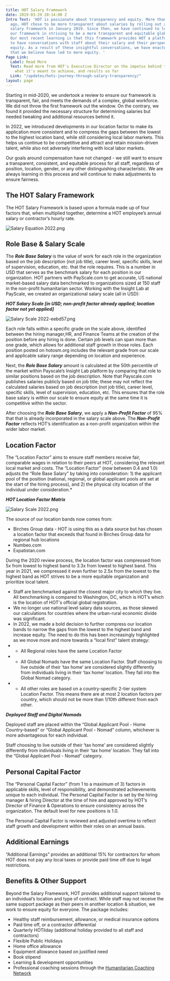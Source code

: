 ```yaml
---
title: HOT Salary Framework
date: 2019-03-29 20:14:00 Z
Intro Text: 'HOT is passionate about transparency and equity. More than three years
  ago, HOT chose to be more transparent about salaries by rolling out a published
  salary framework in January 2019. Since then, we have continued to learn and develop
  our framework in striving to be a more transparent and equitable global organization.
  Our most recent learning is that this framework provides HOT a platform from which
  to have conversations with staff about their salary and their perspectives on pay
  equity. As a result of these insightful conversations, we have enacted certain changes
  that we believe have led to more equity. '
Page Link:
  Label: Read More
  Text: Read more from HOT's Executive Director on the impetus behind the framework,
    what it's meant to achieve, and results so far
  Link: "/updates/hots-journey-through-salary-transparency/"
layout: page
---
```


Starting in mid-2020, we undertook a review to ensure our framework is transparent, fair, and meets the demands of a complex, global workforce. We did not throw the first framework out the window. On the contrary, we found it provided the necessary structure for determining salaries but needed tweaking and additional resources behind it.

In 2022, we introduced developments in our location factor to make its application more consistent and to compress the gaps between the lowest to the highest location band, while still considering local labor markets. This helps us continue to be competitive and attract and retain mission-driven talent, while also not adversely interfering with local labor markets.

Our goals around compensation have not changed - we still want to ensure a transparent, consistent, and equitable process for all staff, regardless of position, location, gender, or any other distinguishing characteristic. We are always learning in this process and will continue to make adjustments to ensure fairness.

## The HOT Salary Framework

The HOT Salary Framework is based upon a formula made up of four factors that, when multiplied together, determine a HOT employee’s annual salary or contractor’s hourly rate.

![Salary Equation 2022.png](/uploads/Salary%20Equation%202022.png)

## Role Base & Salary Scale

The ***Role Base Salary*** is the value of work for each role in the organization based on the job description (not job title), career level, specific skills, level of supervision, education, etc. that the role requires. This is a number in USD that serves as the benchmark salary for each position in our organization. HOT partners with PayScale.com to get accurate, US national market-based salary data benchmarked to organizations sized at 150 staff in the non-profit humanitarian sector. Working with the Insight Lab at PayScale, we created an organizational salary scale (all in USD):

***HOT Salary Scale [in USD; non-profit factor already applied; location factor not yet applied]***

![Salary Scale 2022-eebd57.png](/uploads/Salary%20Scale%202022-eebd57.png)

Each role falls within a specific grade on the scale above, identified between the hiring manager,HR, and Finance Teams at the creation of the position before any hiring is done. Certain job levels can span more than one grade, which allows for additional staff growth in those roles. Each position posted on hotosm.org includes the relevant grade from our scale and applicable salary range depending on location and experience.

Next, the ***Role Base Salary*** amount is calculated at the 50th percentile of the market within Payscale’s Insight Lab platform by comparing that role to similar positions based on the job description. Note that Payscale.com publishes salaries publicly based on job title; these may not reflect the calculated salaries based on job description (not job title), career level, specific skills, level of supervision, education, etc. This ensures that the role base salary is within our scale to ensure equity at the same time it is competitive within the sector.

After choosing the ***Role Base Salary***, we apply a ***Non-Profit Factor*** of 95% that that is already incorporated in the salary scale above. The ***Non-Profit Factor*** reflects HOT’s identification as a non-profit organization within the wider labor market. 

## Location Factor

The “Location Factor” aims to ensure staff members receive fair, comparable wages in relation to their peers at HOT, considering the relevant local market and costs. The “Location Factor” (now between 0.4 and 1.0) adjusts the “Role Base Salary” by taking into consideration: 1) the applicant pool of the position (national, regional, or global applicant pools are set at the start of the hiring process), and 2) the physical city location of the individual under consideration.*

***HOT Location Factor Matrix***

![Salary Scale 2022.png](/uploads/Salary%20Scale%202022.png)

The source of our location bands now comes from: 
* Birches Group data - HOT is using this as a data source but has chosen a location factor that exceeds that found in Birches Group data for regional hub locations
* Numbeo.com 
* Expatistan.com

During the 2020 review process, the location factor was compressed from 5x from lowest to highest band to 3.3x from lowest to highest band. This year in 2021, we compressed it even further to 2.5x from the lowest to the highest band as HOT strives to be a more equitable organization and prioritize local talent.
 
* Staff are benchmarked against the closest major city to which they live. All benchmarking is compared to Washington, DC, which is HOT’s which is the location of HOT's official global registration.
* We no longer use national level salary data sources, as those skewed our calculations for countries where the urban-rural economic divide was significant.
* In 2022, we made a bold decision to further compress our location bands to narrow the gaps from the lowest to the highest band and increase equity. The need to do this has been increasingly highlighted as we move more and more towards a “local first” talent strategy:
* * All Regional roles have the same Location Factor
* * All Global Nomads have the same Location Factor. Staff choosing to live outside of their ‘tax home’ are considered slightly differently from individuals living in their ‘tax home’ location. They fall into the Global Nomad category.
* * All other roles are based on a country-specific 2-tier system Location Factor. This means there are at most 2 location factors per country, which should not be more than 1/10th different from each other.

***Deployed Staff and Digital Nomads***

Deployed staff are placed within the “Global Applicant Pool - Home Country-based” or “Global Applicant Pool - Nomad” column, whichever is more advantageous for each individual. 

Staff choosing to live outside of their ‘tax home’ are considered slightly differently from individuals living in their ‘tax home’ location. They fall into the “Global Applicant Pool - Nomad” category. 

## Personal Capital Factor

The “Personal Capital Factor” (from 1 to a maximum of 3) factors in applicable skills, level of responsibility, and demonstrated achievements unique to each individual. The Personal Capital Factor is set by the hiring manager & hiring Director at the time of hire and approved by HOT’s Director of Finance & Operations to ensure consistency across the organization. The default level for new positions is 1.0.

The Personal Capital Factor is reviewed and adjusted overtime to reflect staff growth and development within their roles on an annual basis.

## Additional Earnings

“Additional Earnings” provides an additional 15% for contractors for whom HOT does not pay any local taxes or provide paid time off due to legal restrictions.

## Benefits & Other Support

Beyond the Salary Framework, HOT provides additional support tailored to an individual’s location and type of contract. While staff may not receive the same support package as their peers in another location & situation, we work to ensure equity for everyone. The package includes:
* Healthy staff reimbursement, allowance, or medical insurance options
* Paid time off, or a contractor differential
* Quarterly HOTliday (additional holiday provided to all staff and contractors)
* Flexible Public Holidays
* Home office allowance 
* Equipment allowance based on justified need
* Book stipend
* Learning & development opportunities
* Professional coaching sessions through the [Humanitarian Coaching Network](http://www.thehcn.org/)